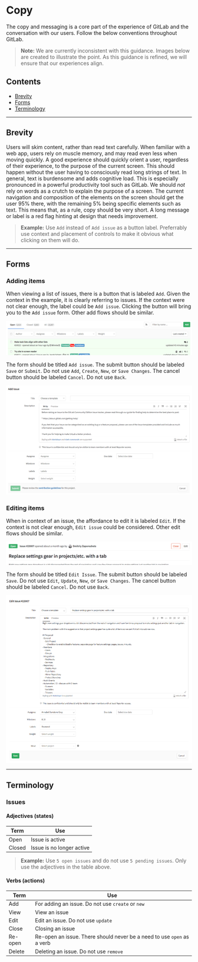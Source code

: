 # Copy

The copy and messaging is a core part of the experience of GitLab and the conversation with our users. Follow the below conventions throughout GitLab.

>**Note:**
We are currently inconsistent with this guidance. Images below are created to illustrate the point. As this guidance is refined, we will ensure that our experiences align.

## Contents
* [Brevity](#brevity)
* [Forms](#forms)
* [Terminology](#terminology)

---

## Brevity
Users will skim content, rather than read text carefully.
When familiar with a web app, users rely on muscle memory, and may read even less when moving quickly.
A good experience should quickly orient a user, regardless of their experience, to the purpose of the current screen. This should happen without the user having to consciously read long strings of text.
In general, text is burdensome and adds cognitive load. This is especially pronounced in a powerful productivity tool such as GitLab.
We should _not_ rely on words as a crutch to explain the purpose of a screen.
The current navigation and composition of the elements on the screen should get the user 95% there, with the remaining 5% being specific elements such as text.
This means that, as a rule, copy should be very short. A long message or label is a red flag hinting at design that needs improvement.

>**Example:**
Use `Add` instead of `Add issue` as a button label.
Preferrably use context and placement of controls to make it obvious what clicking on them will do.

---

## Forms

### Adding items

When viewing a list of issues, there is a button that is labeled `Add`. Given the context in the example, it is clearly referring to issues. If the context were not clear enough, the label could be `Add issue`. Clicking the button will bring you to the `Add issue` form. Other add flows should be similar.

![Add issue button](img/copy-form-addissuebutton.png)

The form should be titled `Add issue`. The submit button should be labeled `Save` or `Submit`. Do not use `Add`, `Create`, `New`, or `Save Changes`. The cancel button should be labeled `Cancel`. Do not use `Back`.

![Add issue form](img/copy-form-addissueform.png)

### Editing items

When in context of an issue, the affordance to edit it is labeled `Edit`. If the context is not clear enough, `Edit issue` could be considered. Other edit flows should be similar.

![Edit issue button](img/copy-form-editissuebutton.png)

The form should be titled `Edit Issue`. The submit button should be labeled `Save`. Do not use `Edit`, `Update`, `New`, or `Save Changes`. The cancel button should be labeled `Cancel`. Do not use `Back`.

![Edit issue form](img/copy-form-editissueform.png)

---

## Terminology

### Issues

#### Adjectives (states)

| Term | Use |
| ---- | --- |
| Open | Issue is active |
| Closed | Issue is no longer active |

>**Example:**
Use `5 open issues` and do not use `5 pending issues`.
Only use the adjectives in the table above.

#### Verbs (actions)

| Term | Use |
| ---- | --- |
| Add | For adding an issue. Do not use `create` or `new` |
| View | View an issue |
| Edit | Edit an issue. Do not use `update` |
| Close | Closing an issue |
| Re-open | Re-open an issue. There should never be a need to use `open` as a verb |
| Delete | Deleting an issue. Do not use `remove` |